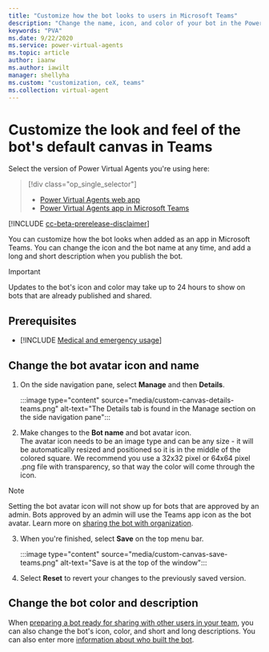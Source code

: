 ```yaml
---
title: "Customize how the bot looks to users in Microsoft Teams"
description: "Change the name, icon, and color of your bot in the Power Virtual Agents app in Microsoft Teams without needing to know any code."
keywords: "PVA"
ms.date: 9/22/2020
ms.service: power-virtual-agents
ms.topic: article
author: iaanw
ms.author: iawilt
manager: shellyha
ms.custom: "customization, ceX, teams"
ms.collection: virtual-agent
---
```


# Customize the look and feel of the bot's default canvas in Teams

Select the version of Power Virtual Agents you're using here:

> [!div class="op_single_selector"]
> - [Power Virtual Agents web app](../customize-default-canvas.md)
> - [Power Virtual Agents app in Microsoft Teams](customize-default-canvas-teams.md)

[!INCLUDE [cc-beta-prerelease-disclaimer](includes/cc-beta-prerelease-disclaimer-teams.md)]

You can customize how the bot looks when added as an app in Microsoft Teams. You can change the icon
and the bot name at any time, and add a long and short description when you publish the bot.

>[!IMPORTANT]
>Updates to the bot's icon and color may take up to 24 hours to show on bots that are already published and shared.

## Prerequisites

- [!INCLUDE [Medical and emergency usage](includes/pva-usage-limitations-teams.md)]

## Change the bot avatar icon and name

1. On the side navigation pane, select **Manage** and then **Details**.

    :::image type="content" source="media/custom-canvas-details-teams.png" alt-text="The Details tab is found in the Manage section on the side navigation pane":::

2. Make changes to the **Bot name** and bot avatar icon.  
    The avatar icon needs to be an image type and can be any size - it will be automatically resized and positioned so it is in the middle of the colored square. 
    We recommend you use a 32x32 pixel or 64x64 pixel .png file with transparency, so that way the color will come through the icon.
    
>[!NOTE]
>Setting the bot avatar icon will not show up for bots that are approved by an admin. Bots approved by an admin will use the Teams app icon as the bot avatar. Learn more on [sharing the bot with organization](publication-add-bot-to-microsoft-teams-teams.md#share-the-bot-with-your-organization). 
    


3. When you're finished, select **Save** on the top menu bar.
    
    :::image type="content" source="media/custom-canvas-save-teams.png" alt-text="Save is at the top of the window":::

4. Select **Reset** to revert your changes to the previously saved version.

## Change the bot color and description

When [preparing a bot ready for sharing with other users in your team](publication-add-bot-to-microsoft-teams-teams.md#install-a-bot-as-an-app-in-microsoft-teams), you can also change the bot's icon, color, and short and long descriptions. You can also enter more [information about who built the bot](publication-terms-of-use-teams.md).
